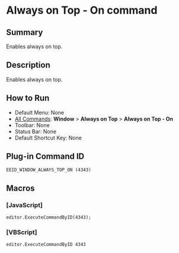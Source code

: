 # Always on Top - On command

## Summary

Enables always on top.

## Description

Enables always on top.

## How to Run

- Default Menu: None
- [All Commands](../tools/all_commands): **Window** \>
**Always on Top** \>
**Always on Top - On**
- Toolbar: None
- Status Bar: None
- Default Shortcut Key: None

## Plug-in Command ID

```
EEID_WINDOW_ALWAYS_TOP_ON (4343)```

## Macros

### \[JavaScript\]

```
editor.ExecuteCommandByID(4343);
```

### \[VBScript\]

```
editor.ExecuteCommandByID 4343
```
